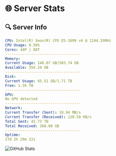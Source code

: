 # 🌐 Server Stats
## 🔍 Server Info
```yaml
CPU: Intel(R) Xeon(R) CPU E5-2699 v4 @ 1244.35MHz
CPU Usage: 0.50%
Cores: 44P | 88T
-----------------------------------
Memory:
Current Usage: 146.07 GB/503.74 GB
Available: 354.24 GB
-----------------------------------
Disk:
Current Usage: 65.51 GB/1.71 TB
Free: 1.56 TB
-----------------------------------
GPU:
No GPU detected
-----------------------------------
Network:
Current Transfer (Sent): 18.94 MB/s
Current Transfer (Received): 120.50 KB/s
Total Sent: 42.73 TB
Total Received: 368.60 GB
-----------------------------------
Uptime:
27d 2h 29m 22s
```
![GitHub Stats](https://img.shields.io/badge/Updated-2025-04-03_23:52:12-blue)